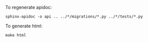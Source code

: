 To regenerate apidoc:

`sphinx-apidoc -o api .. ../*/migrations/*.py ../*/tests/*.py`

To generate html:

`make html`